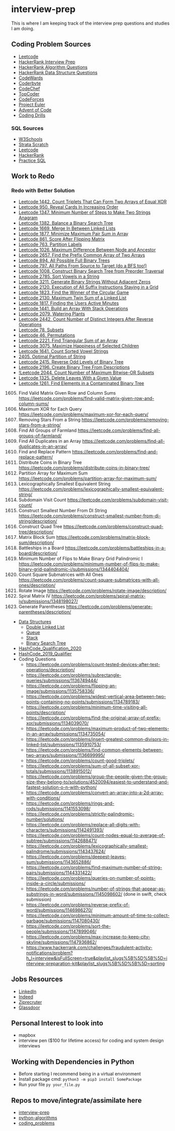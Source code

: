 # interview-prep
This is where I am keeping track of the interview prep questions and studies I am doing.

## Coding Problem Sources
* <a href="https://leetcode.com/problemset/algorithms/?page=1&status=NOT_STARTED&&difficulty=EASY" target="_blank">Leetcode</a>
* <a href="www.hackerrank.com/interview/interview-preparation-kit" target="_blank">HackerRank Interview Prep</a>
* <a href="www.hackerrank.com/domains/data-structures?filters%5Bstatus%5D%5B%5D=unsolved&filters%5Bdifficulty%5D%5B%5D=easy&filters%5Bdifficulty%5D%5B%5D=medium" target="_blank">HackerRank Algorithm Questions</a>
* <a href="www.hackerrank.com/domains/algorithms?filters%5Bstatus%5D%5B%5D=unsolved&filters%5Bdifficulty%5D%5B%5D=easy&filters%5Bdifficulty%5D%5B%5D=medium" target="_blank">HackerRank Data Structure Questions</a>
* <a href="www.codewars.com/" target="_blank">CodeWards</a>
* <a href="coderbyte.com/" target="_blank">Coderbyte</a>
* <a href="www.codechef.com/" target="_blank">CodeChef</a>
* <a href="www.topcoder.com/challenges/?tracks[DS]=true&tracks[Des]=true&tracks[Dev]=true&tracks[QA]=true&types[]=CH&types[]=F2F&types[]=TSK" target="_blank">TopCoder</a>
* <a href="codeforces.com/" target="_blank">CodeForces</a>
* <a href="projecteuler.net/archives" target="_blank">Project Euler</a>
* <a href="adventofcode.com" target="_blank">Advent of Code</a>
* <a href="https://www.codingdrills.com/" target="_blank">Coding Drills</a>

### SQL Sources
* [W3Schools](https://www.w3schools.com/sql/default.asp)
* [Strata Scratch](https://platform.stratascratch.com/coding?code_type=1&difficulties=1)
* [Leetcode](https://leetcode.com/problemset/database/?difficulty=EASY&page=1&sorting=W3sic29ydE9yZGVyIjoiREVTQ0VORElORyIsIm9yZGVyQnkiOiJBQ19SQVRFIn1d)
* [HackerRank](https://www.hackerrank.com/domains/sql?filters%5Bdifficulty%5D%5B%5D=easy)
* [Practice SQL](https://www.sql-practice.com/)

## Work to Redo
### Redo with Better Solution
* [Leetcode 1442. Count Triplets That Can Form Two Arrays of Equal XOR](https://leetcode.com/problems/count-triplets-that-can-form-two-arrays-of-equal-xor/description/)
* [Leetcode 950. Reveal Cards In Increasing Order](https://leetcode.com/problems/reveal-cards-in-increasing-order/description/)
* [Leetcode 1347. Minimum Number of Steps to Make Two Strings Anagram](https://leetcode.com/problems/minimum-number-of-steps-to-make-two-strings-anagram/description/)
* [Leetcode 1382. Balance a Binary Search Tree](https://leetcode.com/problems/balance-a-binary-search-tree/description/)
* [Leetcode 1669. Merge In Between Linked Lists](https://leetcode.com/problems/merge-in-between-linked-lists/description/)
* [Leetcode 1877. Minimize Maximum Pair Sum in Array](https://leetcode.com/problems/minimize-maximum-pair-sum-in-array/description/)
* [Leetcode 861. Score After Flipping Matrix](https://leetcode.com/problems/score-after-flipping-matrix/description/)
* [Leetcode 763. Partition Labels](https://leetcode.com/problems/partition-labels/description/)
* [Leetcode 1026. Maximum Difference Between Node and Ancestor](https://leetcode.com/problems/maximum-difference-between-node-and-ancestor/description/)
* [Leetcode 2657. Find the Prefix Common Array of Two Arrays](https://leetcode.com/problems/find-the-prefix-common-array-of-two-arrays/description/)
* [Leetcode 894. All Possible Full Binary Trees](https://leetcode.com/problems/all-possible-full-binary-trees/description/)
* [Leetcode 797. All Paths From Source to Target (do a BFS too!)](https://leetcode.com/problems/all-paths-from-source-to-target/description/)
* [Leetcode 1008. Construct Binary Search Tree from Preorder Traversal](https://leetcode.com/problems/construct-binary-search-tree-from-preorder-traversal/description/)
* [Leetcode 2785. Sort Vowels in a String](https://leetcode.com/problems/sort-vowels-in-a-string/description/)
* [Leetcode 3211. Generate Binary Strings Without Adjacent Zeros](https://leetcode.com/problems/generate-binary-strings-without-adjacent-zeros/description/)
* [Leetcode 2120. Execution of All Suffix Instructions Staying in a Grid](https://leetcode.com/problems/execution-of-all-suffix-instructions-staying-in-a-grid/description/)
* [Leetcode 1823. Find the Winner of the Circular Game](https://leetcode.com/problems/find-the-winner-of-the-circular-game/description/)
* [Leetcode 2130. Maximum Twin Sum of a Linked List](https://leetcode.com/problems/maximum-twin-sum-of-a-linked-list/description/)
* [Leetcode 1817. Finding the Users Active Minutes](https://leetcode.com/problems/finding-the-users-active-minutes/description/)
* [Leetcode 1441. Build an Array With Stack Operations](https://leetcode.com/problems/build-an-array-with-stack-operations/description/)
* [Leetcode 2079. Watering Plants](https://leetcode.com/problems/watering-plants/description/)
* [Leetcode 2442. Count Number of Distinct Integers After Reverse Operations](https://leetcode.com/problems/count-number-of-distinct-integers-after-reverse-operations/description/)
* [Leetcode 78. Subsets](https://leetcode.com/problems/subsets/description/)
* [Leetcode 46. Permutations](https://leetcode.com/problems/permutations/description/)
* [Leetcode 2221. Find Triangular Sum of an Array](https://leetcode.com/problems/find-triangular-sum-of-an-array/description/)
* [Leetcode 3075. Maximize Happiness of Selected Children](https://leetcode.com/problems/maximize-happiness-of-selected-children/description/)
* [Leetcode 1641. Count Sorted Vowel Strings](https://leetcode.com/problems/count-sorted-vowel-strings/description/)
* [2405. Optimal Partition of String](https://leetcode.com/problems/optimal-partition-of-string/)
* [Leetcode 2415. Reverse Odd Levels of Binary Tree](https://leetcode.com/problems/reverse-odd-levels-of-binary-tree/)
* [Leetcode 2196. Create Binary Tree From Descriptions](https://leetcode.com/problems/create-binary-tree-from-descriptions/)
* [!Leetcode 2044. Count Number of Maximum Bitwise-OR Subsets](https://leetcode.com/problems/count-number-of-maximum-bitwise-or-subsets/description/)
* [Leetcode 1325. Delete Leaves With a Given Value](https://leetcode.com/problems/delete-leaves-with-a-given-value/)
* [Leetcode 1261. Find Elements in a Contaminated Binary Tree](https://leetcode.com/problems/find-elements-in-a-contaminated-binary-tree)
1605. Find Valid Matrix Given Row and Column Sums
https://leetcode.com/problems/find-valid-matrix-given-row-and-column-sums/
1829. Maximum XOR for Each Query
https://leetcode.com/problems/maximum-xor-for-each-query/
2390. Removing Stars From a String
https://leetcode.com/problems/removing-stars-from-a-string/
1992. Find All Groups of Farmland
https://leetcode.com/problems/find-all-groups-of-farmland/
442. Find All Duplicates in an Array
https://leetcode.com/problems/find-all-duplicates-in-an-array/
890. Find and Replace Pattern
https://leetcode.com/problems/find-and-replace-pattern/
979. Distribute Coins in Binary Tree
https://leetcode.com/problems/distribute-coins-in-binary-tree/
1043. Partition Array for Maximum Sum
https://leetcode.com/problems/partition-array-for-maximum-sum/
1061. Lexicographically Smallest Equivalent String
https://leetcode.com/problems/lexicographically-smallest-equivalent-string/
811. Subdomain Visit Count
https://leetcode.com/problems/subdomain-visit-count/
2375. Construct Smallest Number From DI String
https://leetcode.com/problems/construct-smallest-number-from-di-string/description/
427. Construct Quad Tree
https://leetcode.com/problems/construct-quad-tree/description/
1314. Matrix Block Sum
https://leetcode.com/problems/matrix-block-sum/description/
419. Battleships in a Board
https://leetcode.com/problems/battleships-in-a-board/description/
3239. Minimum Number of Flips to Make Binary Grid Palindromic I
https://leetcode.com/problems/minimum-number-of-flips-to-make-binary-grid-palindromic-i/submissions/1344404404/
1277. Count Square Submatrices with All Ones
https://leetcode.com/problems/count-square-submatrices-with-all-ones/description/
48. Rotate Image
https://leetcode.com/problems/rotate-image/description/
2326. Spiral Matrix IV
https://leetcode.com/problems/spiral-matrix-iv/submissions/1348198027/
22. Generate Parentheses
https://leetcode.com/problems/generate-parentheses/description/

* [Data Structures](https://github.com/shanemarvinmay/python-algorithms/tree/master)
    * [Double Linked List](https://github.com/shanemarvinmay/python-algorithms/blob/master/Linked_List/doubly_linked_list.py)
    * [Queue](https://github.com/shanemarvinmay/python-algorithms/blob/master/Queue/queue.py)
    * [Stack](https://github.com/shanemarvinmay/python-algorithms/blob/master/Stack/stack.py)
    * [Binary Search Tree](https://github.com/shanemarvinmay/python-algorithms/blob/master/Tree/Binary_Search_Tree/binary_search_tree.py)
* [HashCode_Qualification_2020](https://github.com/shanemarvinmay/HashCode_Qualification_2020)
* [HashCode_2019_Qualifier](https://github.com/shanemarvinmay/HashCode_2019_Qualifier)
* Coding Questions
    * https://leetcode.com/problems/count-tested-devices-after-test-operations/description/
    * https://leetcode.com/problems/subrectangle-queries/submissions/1136749444/
    * https://leetcode.com/problems/flipping-an-image/submissions/1135758336/
    * https://leetcode.com/problems/widest-vertical-area-between-two-points-containing-no-points/submissions/1134789183/
    * https://leetcode.com/problems/minimum-time-visiting-all-points/description/
    * https://leetcode.com/problems/find-the-original-array-of-prefix-xor/submissions/1134039070/
    * https://leetcode.com/problems/maximum-product-of-two-elements-in-an-array/submissions/1134735054/
    * https://leetcode.com/problems/insert-greatest-common-divisors-in-linked-list/submissions/1135910753/
    * https://leetcode.com/problems/find-common-elements-between-two-arrays/submissions/1136699995/
    * https://leetcode.com/problems/count-good-triplets/
    * https://leetcode.com/problems/sum-of-all-subset-xor-totals/submissions/1138915012/
    * https://leetcode.com/problems/group-the-people-given-the-group-size-they-belong-to/solutions/4520094/easiest-to-understand-and-fastest-solution-o-n-with-python/
    * https://leetcode.com/problems/convert-an-array-into-a-2d-array-with-conditions/
    * https://leetcode.com/problems/rings-and-rods/submissions/1141553098/
    * https://leetcode.com/problems/strictly-palindromic-number/solutions/
    * https://leetcode.com/problems/replace-all-digits-with-characters/submissions/1142491393/
    * https://leetcode.com/problems/count-nodes-equal-to-average-of-subtree/submissions/1142688471/
    * https://leetcode.com/problems/lexicographically-smallest-palindrome/submissions/1143437624/
    * https://leetcode.com/problems/deepest-leaves-sum/submissions/1143652886/
    * https://leetcode.com/problems/find-maximum-number-of-string-pairs/submissions/1144331422/
    * https://leetcode.com/problems/queries-on-number-of-points-inside-a-circle/submissions/
    * https://leetcode.com/problems/number-of-strings-that-appear-as-substrings-in-word/submissions/1145098602/ (done in swift, check submission)
    * https://leetcode.com/problems/reverse-prefix-of-word/submissions/1146986270/ 
    * https://leetcode.com/problems/minimum-amount-of-time-to-collect-garbage/submissions/1147080430/
    * https://leetcode.com/problems/sort-the-people/submissions/1147899046/
    * https://leetcode.com/problems/max-increase-to-keep-city-skyline/submissions/1147936862/
    * https://www.hackerrank.com/challenges/fraudulent-activity-notifications/problem?h_l=interview&isFullScreen=true&playlist_slugs%5B%5D%5B%5D=interview-preparation-kit&playlist_slugs%5B%5D%5B%5D=sorting
    

## Jobs Resources
* [LinkedIn](https://www.linkedin.com/jobs/search/?currentJobId=3732095325&distance=25&f_AL=true&f_WT=2%2C1%2C3&geoId=90000084&keywords=software%20engineer&origin=JOBS_HOME_KEYWORD_HISTORY&refresh=true)
* [Indeed](https://www.indeed.com/jobs?q=software+engineer&l=94089&from=searchOnHP&vjk=b8fa52ae32f5605e)
* [Ziprecruter](https://www.ziprecruter.com/jobseeker/home)
* [Glassdoor](https://www.glassdoor.com/Job/software-engineer-jobs-SRCH_KO0,17.htm)

## Personal Interest to look into
- mapbox
- interview pen ($100 for lifetime access) for coding and system design interviews

## Working with Dependencies in Python
* Before starting I recommend being in a virtual environment
* Install package cmd:
`python3 -m pip3 install SomePackage`
* Run your file
`py your_file.py`

## Repos to move/integrate/assimilate here
* [interview-prep](https://github.com/shanemarvinmay/interview-prep)
* [python-algorithms](https://github.com/shanemarvinmay/python-algorithms/tree/master)
* [coding_problems](https://github.com/shanemarvinmay/coding_problems)